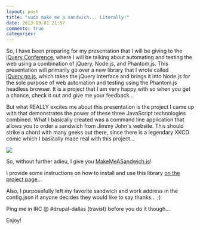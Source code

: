 ```yaml
---
layout: post
title: "sudo make me a sandwich... Literally!"
date: 2013-09-01 21:57
comments: true
categories:
---
```

So, I have been preparing for my presentation that I will be giving to the <a href="http://events.jquery.org/2013/austin/#program">jQuery
Conference</a>, where I will be talking about automating and testing the web using
a combination of jQuery, Node.js, and Phantom.js.  This presentation will primarily go
over a new library that I wrote called <a href="https://github.com/travist/jquery.go.js">jQuery.go.js</a>, which
takes the jQuery interface and brings it into Node.js for the sole purpose of web
automation and testing using the Phantom.js headless browser.  It is a project that I am very
happy with so when you get a chance, check it out and give me your feedback...

But what REALLY excites me about this presentation is the project I came up with that demonstrates
the power of these three JavaScript technologies combined.  What I basically created was a command line
application that allows you to order a sandwich from Jimmy John's website.  This should
strike a chord with many geeks out there, since there is a legendary XKCD comic which I
basically made real with this project...

<img src="http://imgs.xkcd.com/comics/sandwich.png" />

So, without further adieu, I give you <a href="https://github.com/travist/makemeasandwich.js">MakeMeASandwich.js</a>!
<!-- more -->

I provide some instructions on how to install and use this library <a href="https://github.com/travist/makemeasandwich.js">on the project page</a>...

Also, I purposefully left my favorite sandwich and work address in the config.json if anyone decides they would like to say thanks...  ;)

Ping me in IRC @ #drupal-dallas (travist) before you do it though...

Enjoy!
